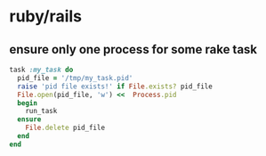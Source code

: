 # ruby/rails

## ensure only one process for some rake task
```ruby
task :my_task do
  pid_file = '/tmp/my_task.pid'
  raise 'pid file exists!' if File.exists? pid_file
  File.open(pid_file, 'w') <<  Process.pid
  begin
    run_task
  ensure
    File.delete pid_file
  end
end
```



